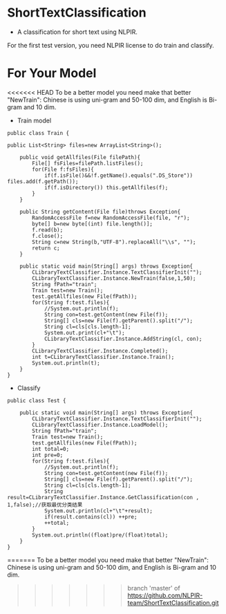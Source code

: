 # ShortTextClassification
* A classification for short text using NLPIR.

For the first test version, you need NLPIR license to do train and classify.

# For Your Model

<<<<<<< HEAD
To be a better model you need make that better "NewTrain": Chinese is using uni-gram and 50-100 dim, and English is Bi-gram and 10 dim.

* Train model

```
public class Train {

public List<String> files=new ArrayList<String>();
	
	public void getAllfiles(File filePath){
		File[] fsFiles=filePath.listFiles();
		for(File f:fsFiles){
			if(f.isFile()&&!f.getName().equals(".DS_Store")) files.add(f.getPath());
			if(f.isDirectory()) this.getAllfiles(f);
		}
	}
	
	public String getContent(File file)throws Exception{
		RandomAccessFile f=new RandomAccessFile(file, "r");
		byte[] b=new byte[(int) file.length()];
		f.read(b);
		f.close();
		String c=new String(b,"UTF-8").replaceAll("\\s", "");
		return c;
	}
	
	public static void main(String[] args) throws Exception{
		CLibraryTextClassifier.Instance.TextClassifierInit("");
		CLibraryTextClassifier.Instance.NewTrain(false,1,50);
		String fPath="train";
		Train test=new Train();
		test.getAllfiles(new File(fPath));
		for(String f:test.files){
			//System.out.println(f);
			String con=test.getContent(new File(f));
			String[] cls=new File(f).getParent().split("/");
			String cl=cls[cls.length-1];
			System.out.print(cl+"\t");
			CLibraryTextClassifier.Instance.AddString(cl, con);
		}
		CLibraryTextClassifier.Instance.Completed();
		int t=CLibraryTextClassifier.Instance.Train();
		System.out.println(t);
	}
}
```

* Classify

```
public class Test {

	public static void main(String[] args) throws Exception{
		CLibraryTextClassifier.Instance.TextClassifierInit("");
		CLibraryTextClassifier.Instance.LoadModel();
		String fPath="train";
		Train test=new Train();
		test.getAllfiles(new File(fPath));
		int total=0;
		int pre=0;
		for(String f:test.files){
			//System.out.println(f);
			String con=test.getContent(new File(f));
			String[] cls=new File(f).getParent().split("/");
			String cl=cls[cls.length-1];
			String result=CLibraryTextClassifier.Instance.GetClassification(con , 1,false);//获取最优分类结果
			System.out.println(cl+"\t"+result);
			if(result.contains(cl)) ++pre;
			++total;
		}
		System.out.println((float)pre/(float)total);
	}
}
```
=======
To be a better model you need make that better "NewTrain": Chinese is using uni-gram and 50-100 dim, and English is Bi-gram and 10 dim.
>>>>>>> branch 'master' of https://github.com/NLPIR-team/ShortTextClassification.git
